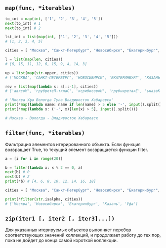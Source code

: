 ## `map(func, *iterables)`

```python
to_int = map(int, ['1', '2', '3', '4', '5'])
next(to_int) # 1
next(to_int) # 2

lst_int = list(map(int, ['1', '2', '3', '4', '5']))
# [1, 2, 3, 4, 5]
```

```python
cities = [ "Москва", "Санкт-Петербург", "Новосибирск", "Екатеринбург", "Казань", "Нижний Новгород", "Челябинск", "Омск", "Ростов-на-Дону", "Уфа" ]

l = list(map(len, cities))
# [6, 15, 11, 12, 6, 15, 9, 4, 14, 3]

up = list(map(str.upper, cities))
# ['МОСКВА', 'САНКТ-ПЕТЕРБУРГ', 'НОВОСИБИРСК', 'ЕКАТЕРИНБУРГ', 'КАЗАНЬ', 'НИЖНИЙ НОВГОРОД', 'ЧЕЛЯБИНСК', 'ОМСК', 'РОСТОВ-НА-ДОНУ', 'УФА']

rev = list(map(lambda s: s[::-1], cities))
# ['авксоМ', 'грубретеП-ткнаС', 'ксрибисовоН', 'грубниретакЕ', 'ьназаК', 'дорогвоН йинжиН', 'кснибялеЧ', 'ксмО', 'уноД-ан-вотсоР', 'афУ']
```

```python
# 'Москва Уфа Вологда Тула Владивосток Хабаровск'
print(*map(lambda name: name if len(name) > 5 else '-', input().split()), sep=' ')	   
print(*map(lambda x: ('-', x)[len(x) > 5], input().split()))

# Москва - Вологда - Владивосток Хабаровск
```

## `filter(func, *iterables)`

Фильтрация элементов итерированного объекта.
Если функция возвращает True, то текущий элемент возвращается функции filter.

```python
a = [i for i in range(20)]

b = filter(lambda x: x % 2 == 0, a)
next(b) # 0
next(b) # 2
print(*b) # [4, 6, 8, 10, 12, 14, 16, 18]
```

```python
cities = [ "Москва", "Санкт-Петер6ург", "Новосибирск", "Екатеринбург", "Казань", "Нижний Новгород", "4елябинск", "0мск", "Ростов-на-Дону", "Уфа" ]

print(*filter(str.isalpha, cities))
# ['Москва', 'Новосибирск', 'Екатеринбург', 'Казань', 'Уфа']
```

## `zip(iter1 [, iter2 [, iter3]...])`

Для указанных итерируемых объектов выполняет перебор соответствующих значений коллекций, и продолжает работу до тех пор, пока не дойдет до конца самой короткой коллекции.